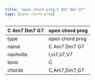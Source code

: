 ```yaml
---
title: "open chord prog:C Am7 Dm7 G7"
tags: [open chord prog]
---
```


|C Am7 Dm7 G7|open chord prog|
|---|---|
|type|open chord prog|
|name|C Am7 Dm7 G7|
|nashville|I,vi7,ii7,V7|
|tonic|C|
|chords|C,Am7,Dm7,G7|


